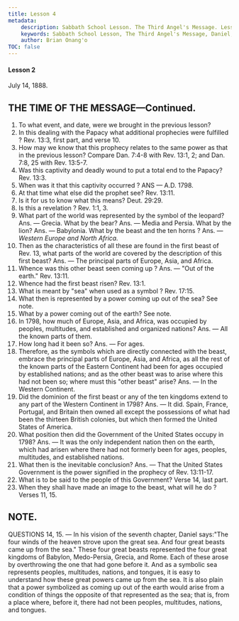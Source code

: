 ```yaml
---
title: Lesson 4
metadata:
    description: Sabbath School Lesson. The Third Angel's Message. Lesson 2. July 14, 1888. 1. To what event, and date, were we brought in the previous lesson? 2. In this dealing with the Papacy what additional prophecies were fulfilled ? Rev. 13;3, first part, and verse 10. 3. How may we know that this prophecy relates to the same power as that in the previous lesson? Compare Dan. 7;4-8 with Rev. 13;1, 2; and Dan. 7;8, 25 with Rev. 13;5-7.
    keywords: Sabbath School Lesson, The Third Angel's Message, Daniel, Prophecy, July 14 1888
    author: Brian Onang'o
TOC: false
---
```


#### Lesson 2

July 14, 1888.

## THE TIME OF THE MESSAGE—Continued.

1. To what event, and date, were we brought in the previous lesson?
2. In this dealing with the Papacy what additional prophecies were fulfilled ? Rev. 13:3, first part, and verse 10.
3. How may we know that this prophecy relates to the same power as that in the previous lesson? Compare Dan. 7:4-8 with Rev. 13:1, 2; and Dan. 7:8, 25 with Rev. 13:5-7.
4. Was this captivity and deadly wound to put a total end to the Papacy? Rev. 13:3.
5. When was it that this captivity occurred ? ANS — A.D. 1798.
6. At that time what else did the prophet see? Rev. 13:11.
7. Is it for us to know what this means? Deut. 29:29.
8. Is this a revelation ? Rev. 1:1, 3.
9. What part of the world was represented by the symbol of the leopard? Ans. — Grecia. What by the bear? Ans. — Media and Persia. What by the lion? Ans. — Babylonia. What by the beast and the ten horns ? Ans. — *Western Europe and North Africa.*
10. Then as the characteristics of all these are found in the first beast of Rev. 13, what parts of the world are covered by the description of this first beast? Ans. — The principal parts of Europe, Asia, and Africa.
11. Whence was this other beast seen coming up ? Ans. — "Out of the earth." Rev. 13:11.
12. Whence had the first beast risen? Rev. 13:1.
13. What is meant by "sea" when used as a symbol ? Rev. 17:15.
14. What then is represented by a power coming up out of the sea? See note.
15. What by a power coming out of the earth? See note.
16. In 1798, how much of Europe, Asia, and Africa, was occupied by peoples, multitudes, and established and organized nations? Ans. — All the known parts of them.
17. How long had it been so? Ans. — For ages.
18. Therefore, as the symbols which are directly connected with the beast, embrace the principal parts of Europe, Asia, and Africa, as all the rest of the known parts of the Eastern Continent had been for ages occupied by established nations; and as the other beast was to arise where this had not been so; where must this "other beast" arise? Ans. — In the Western Continent.
19. Did the dominion of the first beast or any of the ten kingdoms extend to any part of the Western Continent in 1798? Ans. — It did. Spain, France, Portugal, and Britain then owned all except the possessions of what had been the thirteen British colonies, but which then formed the United States of America.
20. What position then did the Government of the United States occupy in 1798? Ans. — It was the only independent nation then on the earth, which had arisen where there had not formerly been for ages, peoples, multitudes, and established nations.
21. What then is the inevitable conclusion? Ans. — That the United States Government is the power signified in the prophecy of Rev. 13:11-17.
22. What is to be said to the people of this Government? Verse 14, last part.
23. When they shall have made an image to the beast, what will he do ? Verses 11, 15.

## NOTE.
QUESTIONS 14, 15.  — In his vision of the seventh chapter, Daniel says:"The four winds of the heaven strove upon the great sea. And four great beasts came up from the sea." These four great beasts represented the four great kingdoms of Babylon, Medo-Persia, Grecia, and Rome. Each of these arose by overthrowing the one that had gone before it. And as a symbolic sea represents peoples, multitudes, nations, and tongues, it is easy to understand how these great powers came up from the sea. It is also plain that a power symbolized as coming up out of the earth would arise from a condition of things the opposite of that represented as the sea; that is, from a place where, before it, there had not been peoples, multitudes, nations, and tongues.